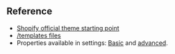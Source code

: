 ## Reference

-   [Shopify official theme starting point](https://github.com/Shopify/starter-theme)
-   [/templates files](https://shopify.dev/docs/themes/files)
-   Properties available in settings: [Basic](https://shopify.dev/docs/themes/settings#basic-input-setting-types) and [advanced](https://shopify.dev/docs/themes/settings#special-input-setting-types).
